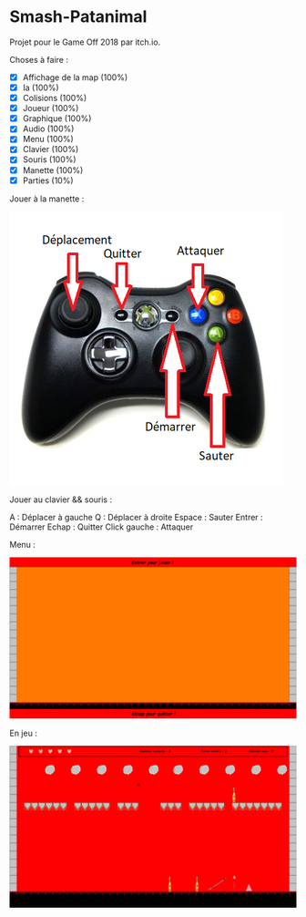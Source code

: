 # Smash-Patanimal

Projet pour le Game Off 2018 par itch.io.

Choses à faire :

- [x] Affichage de la map (100%)
- [x] Ia (100%)
- [x] Colisions (100%)
- [x] Joueur (100%)
- [x] Graphique (100%)
- [x] Audio (100%)
- [x] Menu (100%)
- [x] Clavier  (100%) 
- [x] Souris (100%)
- [x] Manette (100%)
- [x] Parties (10%)

Jouer à la manette : 

![Screenshot](manette.png)

Jouer au clavier && souris :

A : Déplacer à gauche
Q : Déplacer à droite
Espace : Sauter
Entrer : Démarrer
Echap : Quitter
Click gauche : Attaquer

Menu :

![Screenshot](screenshot.png)

En jeu :

![Screenshot](screenshotGame.png)
